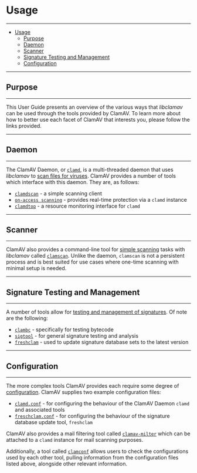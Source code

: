 # Usage

---

<!-- TOC depthFrom:2 depthTo:6 withLinks:1 updateOnSave:1 orderedList:0 -->

- [Usage](#usage)
  - [Purpose](#purpose)
  - [Daemon](#daemon)
  - [Scanner](#scanner)
  - [Signature Testing and Management](#signature-testing-and-management)
  - [Configuration](#configuration)

<!-- /TOC -->

---

## Purpose

---

This User Guide presents an overview of the various ways that *libclamav* can be used through the tools provided by ClamAV. To learn more about how to better use each facet of ClamAV that interests you, please follow the links provided.

---

## Daemon

---

The ClamAV Daemon, or [`clamd`](Usage/Scanning.md#clamd), is a multi-threaded daemon that uses *libclamav* to [scan files for viruses](Usage/Scanning.md). ClamAV provides a number of tools which interface with this daemon. They are, as follows:

  - [`clamdscan`](Usage/Scanning.md#clamdscan) - a simple scanning client
  - [`on-access scanning`](Usage/Scanning.md#On-access-scanning) - provides real-time protection via a `clamd` instance
  - [`clamdtop`](Usage/Scanning.md#clamdtop) - a resource monitoring interface for `clamd`

---

## Scanner

---

ClamAV also provides a command-line tool for [simple scanning](Usage/Scanning.md) tasks with *libclamav* called [`clamscan`](Usage/Scanning.md#clamscan). Unlike the daemon, `clamscan` is not a persistent process and is best suited for use cases where one-time scanning with minimal setup is needed.

---

## Signature Testing and Management

---

A number of tools allow for [testing and management of signatures](Usage/SignatureManagement.md). Of note are the following:

  - [`clambc`](Usage/SignatureManagement.md#clambc) - specifically for testing bytecode
  - [`sigtool`](Usage/SignatureManagement.md#sigtool) - for general signature testing and analysis
  - [`freshclam`](Usage/SignatureManagement.md#freshclam) - used to update signature database sets to the latest version

---

## Configuration

---

The more complex tools ClamAV provides each require some degree of [configuration](Usage/Configuration.md). ClamAV supplies two example configuration files:

  - [`clamd.conf`](Usage/Configuration.md#clamdconf) - for configuring the behaviour of the ClamAV Daemon `clamd` and associated tools
  - [`freschclam.conf`](Usage/Configuration.md#freshclamconf) - for configuring the behaviour of the signature database update tool, `freshclam`

ClamAV also provides a mail filtering tool called [`clamav-milter`](Usage/Configuration.md#clamav-milter) which can be attached to a `clamd` instance for mail scanning purposes.

Additionally, a tool called [`clamconf`](Usage/Configuration.md#clamconf) allows users to check the configurations used by each other tool, pulling information from the configuration files listed above, alongside other relevant information.
